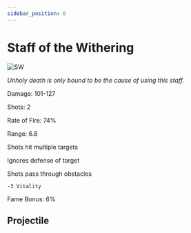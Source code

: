 ```yaml
---
sidebar_position: 6
---
```


# Staff of the Withering

![SW](https://vwiki.valorserver.com/api/item/picture/staff%20of%20the%20withering)

<i>Unholy death is only bound to be the cause of using this staff.</i>

Damage: 101-127

Shots: 2

Rate of Fire: 74% 

Range: 6.8

Shots hit multiple targets

Ignores defense of target

Shots pass through obstacles

    -3 Vitality

Fame Bonus: 6%

## Projectile

